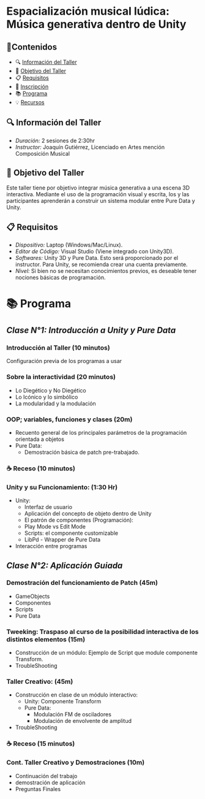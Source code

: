 # Espacialización musical lúdica: Música generativa dentro de Unity

## 📜Contenidos

- 🔍 [Información del Taller](#🔍-información-del-taller)
- 🎯 [Objetivo del Taller](#🎯-objetivo-del-taller)
- 📋 [Requisitos](#📋-requisitos)
- 📝 [Inscripción](#📝-inscripción)
- 📚 [Programa](#📚-programa)
- 💡 [Recursos](#💡-recursos)

## 🔍 Información del Taller

- _Duración:_ 2 sesiones de 2:30hr
- _Instructor:_ Joaquín Gutiérrez, Licenciado en Artes mención Composición Musical

## 🎯 Objetivo del Taller

Este taller tiene por objetivo integrar música generativa a una escena 3D interactiva. Mediante el uso de la programación visual y escrita, los y las participantes aprenderán a construir un sistema modular entre Pure Data y Unity.

## 📋 Requisitos

- _Dispositivo:_ Laptop (Windows/Mac/Linux).
- _Editor de Código:_ Visual Studio (Viene integrado con Unity3D).
- _Softwares:_ Unity 3D y Pure Data. Esto será proporcionado por el instructor. Para Unity, se recomienda crear una cuenta previamente.
- _Nivel:_ Si bien no se necesitan conocimientos previos, es deseable tener nociones básicas de programación.

# 📚 Programa

## _Clase N°1: Introducción a Unity y Pure Data_

### Introducción al Taller (10 minutos)

Configuración previa de los programas a usar

### Sobre la interactividad (20 minutos)

- Lo Diegético y No Diegético
- Lo Icónico y lo simbólico
- La modularidad y la modulación

### OOP; variables, funciones y clases (20m)

- Recuento general de los principales parámetros de la programación orientada a objetos
- Pure Data:
  - Demostración básica de patch pre-trabajado.

### ☕ Receso (10 minutos)

### Unity y su Funcionamiento: (1:30 Hr)

- Unity:
  - Interfaz de usuario
  - Aplicación del concepto de objeto dentro de Unity
  - El patrón de componentes (Programación):
  - Play Mode vs Edit Mode
  - Scripts: el componente customizable
  - LibPd - Wrapper de Pure Data
- Interacción entre programas

## _Clase N°2: Aplicación Guiada_

### Demostración del funcionamiento de Patch (45m)

- GameObjects
- Componentes
- Scripts
- Pure Data

### Tweeking: Traspaso al curso de la posibilidad interactiva de los distintos elementos (15m)

- Construcción de un módulo:
  Ejemplo de Script que module componente Transform.
- TroubleShooting

### Taller Creativo: (45m)

- Construcción en clase de un módulo interactivo:
  - Unity: Componente Transform
  - Pure Data:
    - Modulación FM de osciladores
    - Modulación de envolvente de amplitud
- TroubleShooting

### ☕ Receso (15 minutos)

### Cont. Taller Creativo y Demostraciones (10m)

- Continuación del trabajo
- demostración de aplicación
- Preguntas Finales
